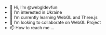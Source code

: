 - 👋 Hi, I’m @webgldevfun
- 👀 I’m interested in Ukraine
- 🌱 I’m currently learning WebGL and Three.js
- 💞️ I’m looking to collaborate on WebGL Project
- 📫 How to reach me ...

<!---
webgldevfun/webgldevfun is a ✨ special ✨ repository because its `README.md` (this file) appears on your GitHub profile.
You can click the Preview link to take a look at your changes.
--->
